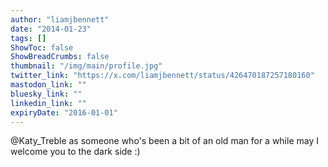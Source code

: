 ```yaml
---
author: "liamjbennett"
date: "2014-01-23"
tags: []
ShowToc: false
ShowBreadCrumbs: false
thumbnail: "/img/main/profile.jpg"
twitter_link: "https://x.com/liamjbennett/status/426470187257180160"
mastodon_link: ""
bluesky_link: ""
linkedin_link: ""
expiryDate: "2016-01-01"
---
```


@Katy_Treble as someone who's been a bit of an old man for a while may I welcome you to the dark side :)

